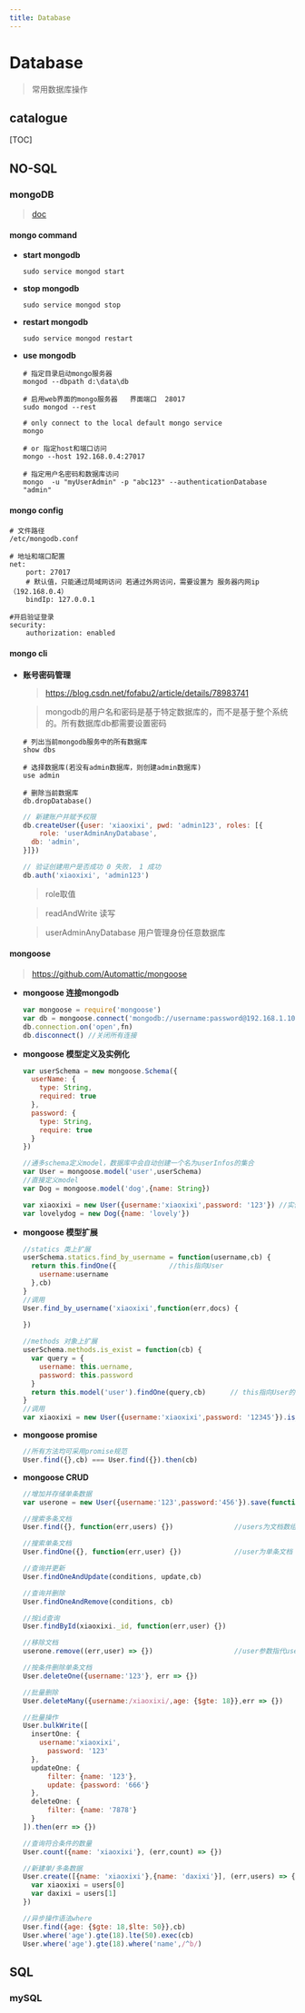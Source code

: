 ```yaml
---
title: Database
---
```


# Database

> 常用数据库操作



## catalogue

[TOC]

## NO-SQL

### mongoDB

> [doc](https://docs.mongodb.com/master/mongo/)



#### mongo command

* **start mongodb**

  ```shell
  sudo service mongod start
  ```

* **stop mongodb**

  ```shell
  sudo service mongod stop
  ```

* **restart mongodb**

  ```shell
  sudo service mongod restart
  ```

* **use mongodb**

  ```shell
  # 指定目录启动mongo服务器
  mongod --dbpath d:\data\db 
  
  # 启用web界面的mongo服务器   界面端口  28017
  sudo mongod --rest
  
  # only connect to the local default mongo service
  mongo
  
  # or 指定host和端口访问
  mongo --host 192.168.0.4:27017
  
  # 指定用户名密码和数据库访问
  mongo  -u "myUserAdmin" -p "abc123" --authenticationDatabase "admin"
  ```

#### mongo config

```shell
# 文件路径
/etc/mongodb.conf

# 地址和端口配置
net:
	port: 27017
	# 默认值，只能通过局域网访问 若通过外网访问，需要设置为 服务器内网ip（192.168.0.4）
	bindIp: 127.0.0.1 
	
#开启验证登录
security:
	authorization: enabled 
```



#### mongo cli

* **账号密码管理**

  > https://blog.csdn.net/fofabu2/article/details/78983741

  >  mongodb的用户名和密码是基于特定数据库的，而不是基于整个系统的。所有数据库db都需要设置密码

  ```shell
  # 列出当前mongodb服务中的所有数据库
  show dbs
  
  # 选择数据库(若没有admin数据库，则创建admin数据库)
  use admin
  
  # 删除当前数据库
  db.dropDatabase()
  ```

  ```js
  // 新建账户并赋予权限
  db.createUser({user: 'xiaoxixi', pwd: 'admin123', roles: [{ 
      role: 'userAdminAnyDatabase',
  	db: 'admin',
  }]})
  
  // 验证创建用户是否成功 0 失败， 1 成功
  db.auth('xiaoxixi', 'admin123') 
  ```

  > role取值

  > readAndWrite   读写

  >  userAdminAnyDatabase 用户管理身份任意数据库



#### mongoose

> https://github.com/Automattic/mongoose

* **mongoose 连接mongodb**

  ```js
  var mongoose = require('mongoose')
  var db = mongoose.connect('mongodb://username:password@192.168.1.101:port/db_name')
  db.connection.on('open',fn)
  db.disconnect() //关闭所有连接
  ```


* **mongoose 模型定义及实例化**

  ```js
  var userSchema = new mongoose.Schema({
    userName: {
      type: String,
      required: true
    },
    password: {
      type: String,
      require: true
    }
  })
  
  //通多schema定义model，数据库中会自动创建一个名为userInfos的集合
  var User = mongoose.model('user',userSchema) 
  //直接定义model
  var Dog = mongoose.model('dog',{name: String})   
  
  var xiaoxixi = new User({username:'xiaoxixi',password: '123'}) //实例化
  var lovelydog = new Dog({name: 'lovely'})      
  ```


* **mongoose 模型扩展**

  ```js
  //statics 类上扩展
  userSchema.statics.find_by_username = function(username,cb) {
    return this.findOne({             //this指向User
      username:username
    },cb)
  }
  //调用
  User.find_by_username('xiaoxixi',function(err,docs) {
    	
  })
  
  //methods 对象上扩展
  userSchema.methods.is_exist = function(cb) {
    var query = {
      username: this.uername,
      password: this.password
    }
    return this.model('user').findOne(query,cb)      // this指向User的实例
  }
  //调用
  var xiaoxixi = new User({username:'xiaoxixi',password: '12345'}).is_exist(cb)
  ```


* **mongoose promise**

  ```js
  //所有方法均可采用promise规范
  User.find({},cb) === User.find({}).then(cb)
  ```

* **mongoose CRUD**

  ```js
  //增加并存储单条数据
  var userone = new User({username:'123',password:'456'}).save(function(err,user) {})
  
  //搜索多条文档
  User.find({}, function(err,users) {})               //users为文档数组   {}为查询条件
  
  //搜索单条文档
  User.findOne({}, function(err,user) {})             //user为单条文档
  
  //查询并更新
  User.findOneAndUpdate(conditions, update,cb)
  
  //查询并删除
  User.findOneAndRemove(conditions, cb)
  
  //按id查询
  User.findById(xiaoxixi._id, function(err,user) {})  
  
  //移除文档
  userone.remove((err,user) => {})                    //user参数指代userone
  
  //按条件删除单条文档
  User.deleteOne({username:'123'}, err => {})
  
  //批量删除
  User.deleteMany({username:/xiaoxixi/,age: {$gte: 18}},err => {})
  
  //批量操作
  User.bulkWrite([
    insertOne: {
      username:'xiaoxixi',
    	password: '123'
    },
    updateOne: {
    	filter: {name: '123'},
    	update: {password: '666'}
    },
    deleteOne: {
    	filter: {name: '7878'}
    }
  ]).then(err => {})
  
  //查询符合条件的数量
  User.count({name: 'xiaoxixi'}, (err,count) => {})
  
  //新建单/多条数据
  User.create([{name: 'xiaoxixi'},{name: 'daxixi'}], (err,users) => {
    var xiaoxixi = users[0]
    var daxixi = users[1]
  })
  
  //异步操作语法where
  User.find({age: {$gte: 18,$lte: 50}},cb)
  User.where('age').gte(18).lte(50).exec(cb)
  User.where('age').gte(18).where('name',/^b/)
  
  
  ```



## SQL

### mySQL

